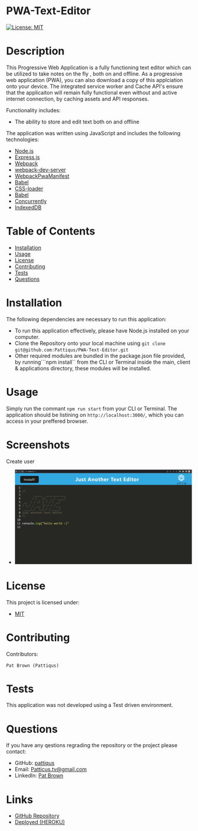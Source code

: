# PWA-Text-Editor
  [![License: MIT](https://img.shields.io/badge/License-MIT-yellow.svg)](https://opensource.org/licenses/MIT)
# Description
This Progressive Web Application is a fully functioning text editor which can be utilized to take notes on the fly , both on and offline.
As a progressive web application (PWA), you can also download a copy of this applciation onto your device. The integrated service worker and Cache API's ensure that the applicaiton will remain fully functional even without and active internet connection, by caching assets and API responses.

Functionality includes: 
- The ability to store and edit text both on and offline

The application was written using JavaScript and includes the following technologies: 
- [Node.js](https://nodejs.org/en/) 
- [Express.js](https://expressjs.com) 
- [Webpack](https://webpack.js.org/)
- [webpack-dev-server](https://webpack.js.org/configuration/dev-server/)
- [WebpackPwaManifest](https://www.npmjs.com/package/webpack-pwa-manifest)
- [Babel](https://babeljs.io/)
- [CSS-loader](https://www.npmjs.com/package/css-loader)
- [Babel](https://babeljs.io/)
- [Concurrently](https://www.npmjs.com/package/concurrently)
- [IndexedDB](https://www.npmjs.com/package/idb)
# Table of Contents
* [Installation](#installation)
* [Usage](#usage)
* [License](#license)
* [Contributing](#contributing)
* [Tests](#tests)
* [Questions](#tests)
# Installation
The following dependencies are necessary to run this application: 

- To run this application effectively, please have Node.js installed on your computer.
- Clone the Repository onto your local machine using ```git clone git@github.com:Pattiqus/PWA-Text-Editor.git```
- Other required modules are bundled in the package.json file provided, by running```npm install`` from the CLI or Terminal inside the main, client & applications directory, these modules will be installed.


# Usage
Simply run the commant ```npm run start``` from your CLI or Terminal.
The application should be listining on ```http://localhost:3000/```, which you can access in your preffered browser.

# Screenshots
<p>Create user</p>

- ![J.A.T.E](./assets/screenshots/JATE-function.gif)



# License
This project is licensed under:
- [MIT](https://opensource.org/licenses/MIT)

# Contributing
Contributors: 
```
Pat Brown (Pattiqus)
```
# Tests
This application was not developed using a Test driven environment.
# Questions
If you have any qestions regrading the repository or the project please contact: 
<ul>
  <li>GitHub:  <a href=https://github.com/pattiqus>pattiqus</a></li> 
  <li>Email: <a href=mailto:Patticus.tv@gmail.com>Patticus.tv@gmail.com</a></li>
  <li>LinkedIn: <a href=https://www.linkedin.com/in/patrick-brown-52553410a>Pat Brown</a></li>
</ul>

# Links
- [GitHub Repository](https://github.com/Pattiqus/mongoDB-Social-Networking-API)
- [Deployed (HEROKU)](https://guarded-island-69149.herokuapp.com/)